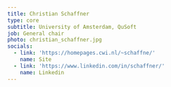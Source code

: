 ```yaml
---
title: Christian Schaffner
type: core
subtitle: University of Amsterdam, QuSoft
job: General chair
photo: christian_schaffner.jpg
socials:
  - link: 'https://homepages.cwi.nl/~schaffne/'
    name: Site
  - link: 'https://www.linkedin.com/in/schaffner/'
    name: Linkedin
---
```

